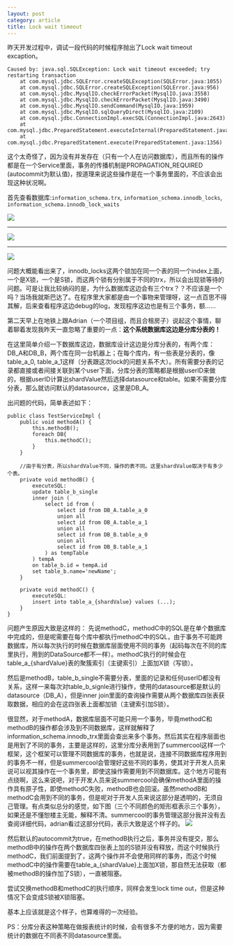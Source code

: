 ```yaml
---
layout: post
category: article
title: Lock wait timeout
---
```



昨天开发过程中，调试一段代码的时候程序抛出了Lock wait timeout excaption。

```
Caused by: java.sql.SQLException: Lock wait timeout exceeded; try restarting transaction
	at com.mysql.jdbc.SQLError.createSQLException(SQLError.java:1055)
	at com.mysql.jdbc.SQLError.createSQLException(SQLError.java:956)
	at com.mysql.jdbc.MysqlIO.checkErrorPacket(MysqlIO.java:3558)
	at com.mysql.jdbc.MysqlIO.checkErrorPacket(MysqlIO.java:3490)
	at com.mysql.jdbc.MysqlIO.sendCommand(MysqlIO.java:1959)
	at com.mysql.jdbc.MysqlIO.sqlQueryDirect(MysqlIO.java:2109)
	at com.mysql.jdbc.ConnectionImpl.execSQL(ConnectionImpl.java:2643)
	at com.mysql.jdbc.PreparedStatement.executeInternal(PreparedStatement.java:2077)
	at com.mysql.jdbc.PreparedStatement.execute(PreparedStatement.java:1356)
```

这个太奇怪了，因为没有并发存在（只有一个人在访问数据库），而且所有的操作都是在一个Service里面，事务的传播机制是PROPAGATION_REQUIRED (autocommit为默认值)，按道理来说这些操作是在一个事务里面的，不应该会出现这种状况啊。

首先查看数据库:`information_schema.trx`, `information_schema.innodb_locks`, `information_schema.innodb_lock_waits`

![](http://francisnote.qiniudn.com/innodb_trx.png)

---

![](http://francisnote.qiniudn.com/locks.png)

---

![](http://francisnote.qiniudn.com/lock_wait.png)

问题大概能看出来了，innodb_locks这两个锁加在同一个表的同一个index上面，一个是X锁，一个是S锁，而这两个锁有分别属于不同的trx，所以会出现锁等待的问题。可是让我比较纳闷的是，为什么数据库这边会有三个trx？？不应该是一个吗？当场我就斯巴达了。在程序里大家都是由一个事物来管理呀，这一点百思不得其解，后来查看程序这边debug的log，发现程序这边也是有三个事务，额……

第二天早上在地铁上跟Adrian（一个项目组，而且合租房子）说起这个事情，聊着聊着发现我昨天一直忽略了重要的一点：**这个系统数据库这边是分库分表的！**

在这里简单介绍一下数据库这边，数据库设计这边是分库分表的，有两个库：DB_A和DB_B，两个库在同一台机器上；在每个库内，有一些表是分表的，像table_a_0, table_a_1这样（分表跟这次lock的问题关系不大）。所有需要分表的记录都直接或者间接关联到某个user下面，分库分表的策略都是根据userID来做的，根据userID计算出shardValue然后选择datasource和table。如果不需要分库分表，那么就访问默认的datasource，这里是DB_A。

出问题的代码，简单表述如下：

```
public class TestServiceImpl {
	public void methodA() {
		this.methodB();
		foreach DB{
			this.methodC();
		}
	}

	//由于有分表，所以shardValue不同，操作的表不同。这里shardValue取决于有多少个表。
	private void methodB() {
		executeSQL:
		update table_b_single 
		inner join (
			select id from (
				select id from DB_A.table_a_0 
				union all
				select id from DB_A.table_a_1
				union all
				select id from DB_B.table_a_0
				union all
				select id from DB_B.table_a_1
			) as tempTable
		) tempA
		on table_b.id = tempA.id
		set table_b.name='newName';
	} 

	private void methodC() {
		executeSQL:
		insert into table_a_{shardValue} values (...);
	}
}
```

问题产生原因大致是这样的：
先说methodC，methodC中的SQL是在单个数据库中完成的，但是呢需要在每个库中都执行methodC中的SQL，由于事务不可能跨数据库，所以每次执行的时候在数据库层面使用不同的事务（起码每次在不同的库里执行，用到的DataSource都不一样）。methodC执行的时候会在table_a_{shardValue}表的聚簇索引（主键索引）上面加X锁（写锁）。

然后是methodB，table_b_single不需要分表，里面的记录和任何userID都没有关系，这样一来每次对table_b_signle进行操作，使用的datasource都是默认的datasource（DB_A），但是inner join里面的查询操作需要从两个数据库四张表获取数据，相应的会在这四张表上面都加锁（主键索引加S锁）。

很显然，对于methodA，数据库层面不可能只用一个事务，毕竟methodC和methodB的操作都会涉及到不同数据库，这样就解释了information_schema.innodb_trx里面会查出来多个事务。然后其实在程序层面也是用到了不同的事务，主要是这样的，这里分库分表用到了summercool这样一个框架，这个框架可以管理不同数据库的事务，也就是说，连接不同数据库程序用到的事务不一样，但是summercool会管理好这些不同的事务，使其对于开发人员来说可以视其操作在一个事务里，即使这操作需要用到不同数据库。这个地方可能有点绕啊，这么来说吧，对于开发人员来说summercool会确保methodA里面的操作具有原子性，即使methodC失败，methodB也会回滚。虽然methodB和methodC会用到不同的事务，但是呢对于开发人员来说这部分是透明的，无须自己管理。有点类似总分的感觉，如下图（三个不同颜色的矩形框表示三个事务），如果还是不懂恕楼主无能，解释不清。summercool的事务管理这部分我并没有去查阅详细代码，adrian看过这部分代码，表示大致是这个样子的。
![](http://francisnote.qiniudn.com/transaction.png)

然后默认的autocommit为true，在methodB执行之后，事务并没有提交，那么methodB中的操作在两个数据库四张表上加的S锁并没有释放，而这个时候执行methodC，我们前面提到了，这两个操作并不会使用同样的事务，而这个时候methodC中的操作需要在table_a_{shardValue}上面加X锁，那自然无法获取（都被methodB的操作加了S锁），一直被阻塞。


尝试交换methodB和methodC的执行顺序，同样会发生lock time out，但是这种情况下会变成S锁被X锁阻塞。

基本上应该就是这个样子，也算难得的一次经验。

PS：分库分表这种策略在做报表统计的时候，会有很多不方便的地方，因为需要统计的数据在不同表不同datasource里面。

